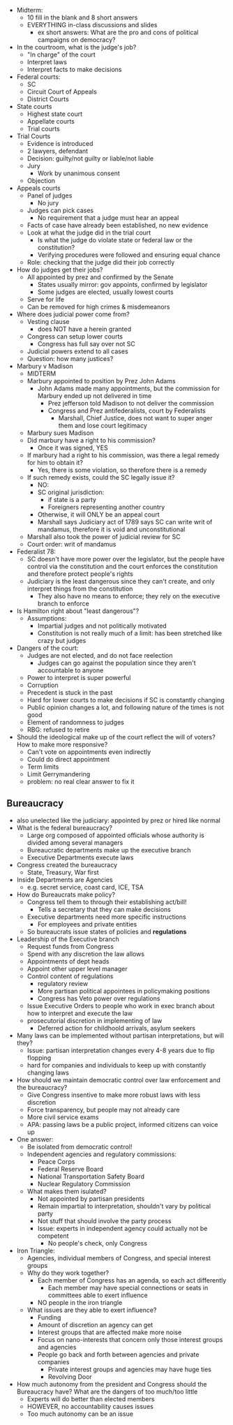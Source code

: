 - Midterm:
    - 10 fill in the blank and 8 short answers
    - EVERYTHING in-class discussions and slides
        - ex short answers: What are the pro and cons of political campaigns on democracy?
- In the courtroom, what is the judge's job?
    - "In charge" of the court
    - Interpret laws
    - Interpret facts to make decisions
- Federal courts:
    - SC
    - Circuit Court of Appeals
    - District Courts
- State courts
    - Highest state court
    - Appellate courts
    - Trial courts
- Trial Courts
    - Evidence is introduced
    - 2 lawyers, defendant
    - Decision: guilty/not guilty or liable/not liable
    - Jury
        - Work by unanimous consent
    - Objection
- Appeals courts
    - Panel of judges
        - No jury
    - Judges can pick cases
        - No requirement that a judge must hear an appeal
    - Facts of case have already been established, no new evidence
    - Look at what the judge did in the trial court
        - Is what the judge do violate state or federal law or the constitution?
        - Verifying procedures were followed and ensuring equal chance
    - Role: checking that the judge did their job correctly
- How do judges get their jobs?
    - All appointed by prez and confirmed by the Senate
        - States usually mirror: gov appoints, confirmed by legislator
        - Some judges are elected, usually lowest courts
    - Serve for life
    - Can be removed for high crimes & misdemeanors
- Where does judicial power come from?
    - Vesting clause
        - does NOT have a herein granted
    - Congress can setup lower courts
        - Congress has full say over not SC
    - Judicial powers extend to all cases
    - Question: how many justices?
- Marbury v Madison
    - MIDTERM
    - Marbury appointed to position by Prez John Adams
        - John Adams made many appointments, but the commission for Marbury ended up not delivered in time
            - Prez jefferson told Madison to not deliver the commission
            - Congress and Prez antifederalists, court by Federalists
                - Marshall, Chief Justice, does not want to super anger them and lose court legitimacy
    - Marbury sues Madison
    - Did marbury have a right to his commission?
        - Once it was signed, YES
    - If marbury had a right to his commission, was there a legal remedy for him to obtain it?
        - Yes, there is some violation, so therefore there is a remedy
    - If such remedy exists, could the SC legally issue it?
        - NO:
        - SC original jurisdiction:
            - if state is a party
            - Foreigners representing another country
        - Otherwise, it will ONLY be an appeal court
        - Marshall says Judiciary act of 1789 says SC can write writ of mandamus, therefore it is void and unconstitutional
    - Marshall also took the power of judicial review for SC
    - Court order: writ of mandamus
- Federalist 78:
    - SC doesn't have more power over the legislator, but the people have control via the constitution and the court enforces the constitution and therefore protect people's rights
    - Judiciary is the least dangerous since they can't create, and only interpret things from the constitution
        - They also have no means to enforce; they rely on the executive branch to enforce
- Is Hamilton right about "least dangerous"?
    - Assumptions:
        - Impartial judges and not politically motivated
        - Constitution is not really much of a limit: has been stretched like crazy but judges
- Dangers of the court:
    - Judges are not elected, and do not face reelection
        - Judges can go against the population since they aren't accountable to anyone
    - Power to interpret is super powerful
    - Corruption
    - Precedent is stuck in the past
    - Hard for lower courts to make decisions if SC is constantly changing
    - Public opinion changes a lot, and following nature of the times is not good
    - Element of randomness to judges
    - RBG: refused to retire
- Should the ideological make up of the court reflect the will of voters? How to make more responsive?
    - Can't vote on appointments even indirectly
    - Could do direct appointment
    - Term limits
    - Limit Gerrymandering
    - problem: no real clear answer to fix it

## Bureaucracy

- also unelected like the judiciary: appointed by prez or hired like normal
- What is the federal bureaucracy?
    - Large org composed of appointed officials whose authority is divided among several managers
    - Bureaucratic departments make up the executive branch
    - Executive Departments execute laws
- Congress created the bureaucracy
    - State, Treasury, War first
- Inside Departments are Agencies
    - e.g. secret service, coast card, ICE, TSA
- How do Bureaucrats make policy?
    - Congress tell them to through their establishing act/bill!
        - Tells a secretary that they can make decisions
    - Executive departments need more specific instructions
        - For employees and private entities
    - So bureaucrats issue states of policies and **regulations**
- Leadership of the Executive branch
    - Request funds from Congress
    - Spend with any discretion the law allows
    - Appointments of dept heads
    - Appoint other upper level manager
    - Control content of regulations
        - regulatory review
        - More partisan political appointees in policymaking positions
        - Congress has Veto power over regulations
    - Issue Executive Orders to people who work in exec branch about how to interpret and execute the law
    - prosecutorial discretion in implementing of law
		- Deferred action for childhoold arrivals, asylum seekers
- Many laws can be implemented without partisan interpretations, but will they?
	- Issue: partisan interpretation changes every 4-8 years due to flip flopping
	- hard for companies and individuals to keep up with constantly changing laws
- How should we maintain democratic control over law enforcement and the bureaucracy?
	- Give Congress insentive to make more robust laws with less discretion
	- Force transparency, but people may not already care
	- More civil service exams
	- APA: passing laws be a public project, informed citizens can voice up
- One answer:
	- Be isolated from democratic control!
	- Independent agencies and regulatory commissions:
		- Peace Corps
		- Federal Reserve Board
		- National Transportation Safety Board
		- Nuclear Regulatory Commission
	- What makes them isulated?
		- Not appointed by partisan presidents
		- Remain impartial to interpretation, shouldn't vary by political party
		- Not stuff that should involve the party process
		- Issue: experts in independent agency could actually not be competent
			- No people's check, only Congress
- Iron Triangle:
	- Agencies, individual members of Congress, and special interest groups
	- Why do they work together?
		- Each member of Congress has an agenda, so each act differently
			- Each member may have special connections or seats in committees able to exert influence
		- NO people in the iron triangle
	- What issues are they able to exert influence?
		- Funding
		- Amount of discretion an agency can get
		- Interest groups that are affected make more noise
		- Focus on nano-interests that concern only those interest groups and agencies
		- People go back and forth between agencies and private companies
			- Private interest groups and agencies may have huge ties
			- Revolving Door
- How much autonomy from the president and Congress should the Bureaucracy have? What are the dangers of too much/too little
	- Experts will do better than elected members
	- HOWEVER, no accountability causes issues
	- Too much autonomy can be an issue